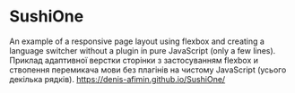 # SushiOne
An example of a responsive page layout using flexbox and creating a language switcher without a plugin in pure JavaScript (only a few lines).
Приклад адаптивної верстки сторінки з застосуванням flexbox и ствопення перемикача мови без плагінів на чистому JavaScript (усього декілька рядків).
https://denis-afimin.github.io/SushiOne/
